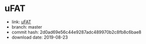 uFAT
====

- link: [uFAT](https://github.com/dlbeer/ufat)
- branch: master
- commit hash: 2d0ad69e56c44e9287adc489970b2c8fb8c6bae8
- download date: 2019-08-23
